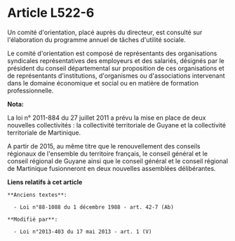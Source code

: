 # Article L522-6

Un comité d'orientation, placé auprès du directeur, est consulté sur l'élaboration du programme annuel de tâches d'utilité
sociale. 

Le comité d'orientation est composé de représentants des organisations syndicales représentatives des employeurs et des
salariés, désignés par le président du conseil départemental sur proposition de ces organisations et de représentants
d'institutions, d'organismes ou d'associations intervenant dans le domaine économique et social ou en matière de formation
professionnelle.

**Nota:**

La loi n° 2011-884 du 27 juillet 2011 a prévu la mise en place de deux nouvelles collectivités : la collectivité territoriale
de Guyane et la collectivité territoriale de Martinique.

A partir de 2015, au même titre que le renouvellement des conseils régionaux de l'ensemble du territoire français, le conseil
général et le conseil régional de Guyane ainsi que le conseil général et le conseil régional de Martinique fusionneront en
deux nouvelles assemblées délibérantes.

**Liens relatifs à cet article**

	**Anciens textes**:

	  - Loi n°88-1088 du 1 décembre 1988 - art. 42-7 (Ab)

	**Modifié par**:

	  - Loi n°2013-403 du 17 mai 2013 - art. 1 (V)
